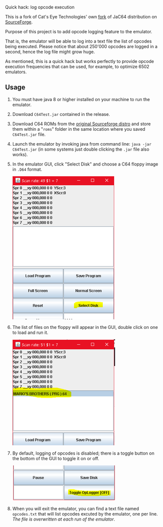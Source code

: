 Quick hack: log opcode execution

This is  a fork of Cat's Eye Technologies' own [fork](https://github.com/catseye/JaC64) of JaC64 distribution on [SourceForge](https://sourceforge.net/p/jac64/).

Purpose of this project is to add opcode logging feature to the emulator.

That is, the emulator will be able to log into a text file the list of opcodes being executed.
Please notice that about 250'000 opcodes are logged in a second, hence the log file might grow huge.

As mentioned, this is a quick hack but works perfectly to provide opcode execution frequencies that can be used, for example, to optimize 6502 emulators.

## Usage

1. You must have java 8 or higher installed on your machine to run the emulator.
2. Download `C64Test.jar` contained in the release.
3. Download C64 ROMs from the [original Sourceforge distro](https://sourceforge.net/p/jac64/code/HEAD/tree/roms/) and store them within a "`roms`" folder in the same location where you saved `C64Test.jar` file.
4. Launch the emulator by invoking java from command line: `java -jar C64Test.jar` (in some systems just double clicking the `.jar` file also works).
5. In the emulator GUI, click "Select Disk" and choose a C64 floppy image in `.D64` format.

   !["Select Disk" button](./screenshots/01.PNG)
   
6. The list of files on the floppy will appear in the GUI, double click on one to load and run it.
   
   ![File list](./screenshots/02.PNG)
   
7. By default, logging of opcodes is disabled; there is a toggle button on the bottom of the GUI to toggle it on or off.
   
   !["Toggle OpLogger" button](./screenshots/03.PNG)
   
8. When you will exit the emulator, you can find a text file named `opcodes.txt` that will list opcodes excuted by the emulator, one per line.
*The file is overwritten at each run of the emulator*.

